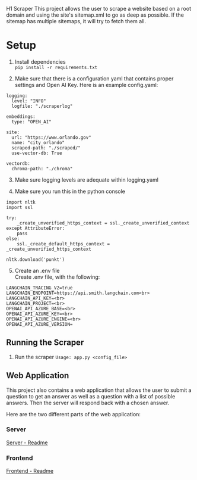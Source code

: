 
H1 Scraper
This project allows the user to scrape a website based on a root domain and 
using the site's sitemap.xml to go as deep as possible. If the sitemap has 
multiple sitemaps, it will try to fetch them all. 

# Setup 

1. Install dependencies <br>
`pip install -r requirements.txt`

2. Make sure that there is a configuration yaml that contains proper settings and Open AI Key. Here is an example config.yaml:
```
logging:
  level: "INFO"
  logfile: "./scraperlog"

embeddings:
  type: "OPEN_AI"

site:
  url: "https://www.orlando.gov"
  name: "city_orlando"
  scraped-path: "./scraped/"
  use-vector-db: True

vectordb:
  chroma-path: "./chroma"
```
3. Make sure logging levels are adequate within logging.yaml

4. Make sure you run this in the python console

```
import nltk
import ssl

try:
    _create_unverified_https_context = ssl._create_unverified_context
except AttributeError:
    pass
else:
    ssl._create_default_https_context = _create_unverified_https_context

nltk.download('punkt')
```
5. Create an .env file <br>
Create .env file, with the following:

```
LANGCHAIN_TRACING_V2=true
LANGCHAIN_ENDPOINT=https://api.smith.langchain.com<br>
LANGCHAIN_API_KEY=<br>
LANGCHAIN_PROJECT=<br>
OPENAI_API_AZURE_BASE=<br>
OPENAI_API_AZURE_KEY=<br>
OPENAI_API_AZURE_ENGINE=<br>
OPENAI_API_AZURE_VERSION=
```

Running the Scraper
---------------------
1. Run the scraper 
`Usage: app.py <config_file>`

Web Application
---------------
This project also contains a web application that allows the user to submit a question
to get an answer as well as a question with a list of possible answers. Then the 
server will respond back with a chosen answer.

Here are the two different parts of the web application:

### Server
[Server - Readme](./server/README.md)
### Frontend
[Frontend - Readme](./ibts-frontend/README.md)






   
